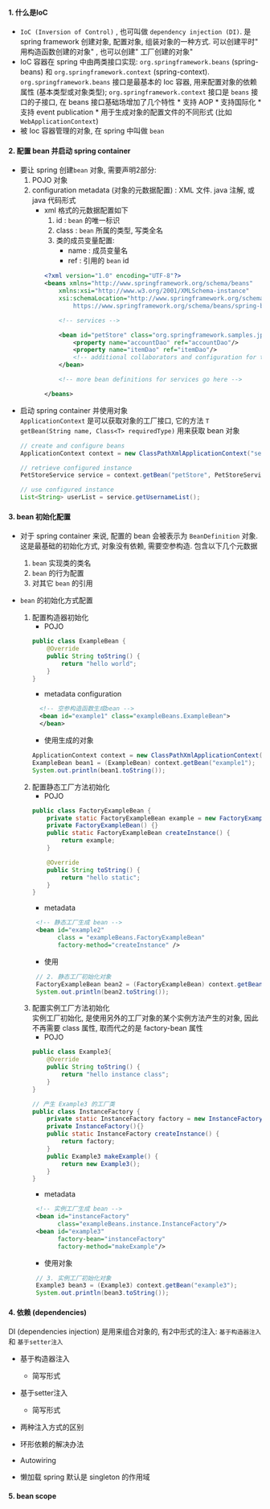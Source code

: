 #### 1. 什么是IoC
* `IoC (Inversion of Control)` , 也可叫做 `dependency injection (DI)`. 是 spring framework 创建对象, 配置对象, 组装对象的一种方式. 可以创建平时" 用构造函数创建的对象" , 也可以创建" 工厂创建的对象"
* IoC 容器在 spring 中由两类接口实现: `org.springframework.beans` (spring-beans) 和 `org.springframework.context` (spring-context).   
  `org.springframework.beans` 接口是最基本的 Ioc 容器, 用来配置对象的依赖属性 (基本类型或对象类型); `org.springframework.context` 接口是 `beans` 接口的子接口, 在 beans 接口基础场增加了几个特性
        * 支持 AOP 
        * 支持国际化
        * 支持 event publication
        * 用于生成对象的配置文件的不同形式 (比如 `WebApplicationContext`)
* 被 Ioc 容器管理的对象, 在 spring 中叫做 `bean`

#### 2. 配置 bean 并启动 spring container
* 要让 spring 创建`bean` 对象, 需要声明2部分:   
    1. POJO 对象
    2. configuration metadata (对象的元数据配置) : XML 文件. java 注解, 或 java 代码形式  
        * xml 格式的元数据配置如下 
            1. id : `bean` 的唯一标识
            2. class : `bean` 所属的类型, 写类全名
            3. 类的成员变量配置: 
                * name : 成员变量名
                * ref : 引用的 `bean` id
            ```xml
            <?xml version="1.0" encoding="UTF-8"?>
            <beans xmlns="http://www.springframework.org/schema/beans"
                xmlns:xsi="http://www.w3.org/2001/XMLSchema-instance"
                xsi:schemaLocation="http://www.springframework.org/schema/beans
                    https://www.springframework.org/schema/beans/spring-beans.xsd">
            
                <!-- services -->
            
                <bean id="petStore" class="org.springframework.samples.jpetstore.services.PetStoreServiceImpl">
                    <property name="accountDao" ref="accountDao"/>
                    <property name="itemDao" ref="itemDao"/>
                    <!-- additional collaborators and configuration for this bean go here -->
                </bean>
            
                <!-- more bean definitions for services go here -->
            
            </beans>
            ```
* 启动 spring container 并使用对象  
  `ApplicationContext` 是可以获取对象的工厂接口, 它的方法 `T getBean(String name, Class<T> requiredType)` 用来获取 bean 对象
    ```java
    // create and configure beans
    ApplicationContext context = new ClassPathXmlApplicationContext("services.xml", "daos.xml");
    
    // retrieve configured instance
    PetStoreService service = context.getBean("petStore", PetStoreService.class);
    
    // use configured instance
    List<String> userList = service.getUsernameList();
    ```
  
#### 3. bean 初始化配置
* 对于 spring container 来说, 配置的 bean 会被表示为 `BeanDefinition` 对象. 这是最基础的初始化方式, 对象没有依赖, 需要空参构造. 包含以下几个元数据
    1. `bean` 实现类的类名
    2. `bean` 的行为配置
    3. 对其它 `bean` 的引用

* `bean` 的初始化方式配置
    1. 配置构造器初始化
        * POJO
        ```java
        public class ExampleBean {
            @Override
            public String toString() {
                return "hello world";
            }
        }
        ```
        * metadata configuration 
        ```xml
          <!-- 空参构造函数生成bean -->
          <bean id="example1" class="exampleBeans.ExampleBean">
          </bean>
        ```
        * 使用生成的对象
        ```java
        ApplicationContext context = new ClassPathXmlApplicationContext("application1.xml");
        ExampleBean bean1 = (ExampleBean) context.getBean("example1");
        System.out.println(bean1.toString());
        ```
    2. 配置静态工厂方法初始化
        * POJO
        ```java
        public class FactoryExampleBean {
            private static FactoryExampleBean example = new FactoryExampleBean();
            private FactoryExampleBean() {}
            public static FactoryExampleBean createInstance() {
                return example;
            }
        
            @Override
            public String toString() {
                return "hello static";
            }
        }
        ```
       * metadata
       ```xml
        <!-- 静态工厂生成 bean -->
        <bean id="example2"
              class = "exampleBeans.FactoryExampleBean"
              factory-method="createInstance" />
        ```
       * 使用
       ```java
        // 2. 静态工厂初始化对象
        FactoryExampleBean bean2 = (FactoryExampleBean) context.getBean("example2");
        System.out.println(bean2.toString());
        ```
    3. 配置实例工厂方法初始化  
      实例工厂初始化, 是使用另外的工厂对象的某个实例方法产生的对象, 因此不再需要 class 属性, 取而代之的是 factory-bean 属性
        * POJO
        ```java
        public class Example3{
            @Override
            public String toString() {
                return "hello instance class";
            }
        }
        
        // 产生 Example3 的工厂类
        public class InstanceFactory {
            private static InstanceFactory factory = new InstanceFactory();
            private InstanceFactory(){}
            public static InstanceFactory createInstance() {
                return factory;
            }
            public Example3 makeExample() {
                return new Example3();
            }
        }
        ```
       * metadata
       ```xml
        <!-- 实例工厂生成 bean -->
        <bean id="instanceFactory"
              class="exampleBeans.instance.InstanceFactory"/>
        <bean id="example3"
              factory-bean="instanceFactory"
              factory-method="makeExample"/>
        ```
       * 使用对象
       ```java
        // 3. 实例工厂初始化对象
        Example3 bean3 = (Example3) context.getBean("example3");
        System.out.println(bean3.toString());
        ```
#### 4. 依赖 (dependencies)
DI (dependencies injection) 是用来组合对象的, 有2中形式的注入: `基于构造器注入` 和 `基于setter注入`
* 基于构造器注入
    * 简写形式
* 基于setter注入
    * 简写形式
    
* 两种注入方式的区别
* 环形依赖的解决办法

* Autowiring

* 懒加载
 spring 默认是 singleton 的作用域
#### 5. bean scope


